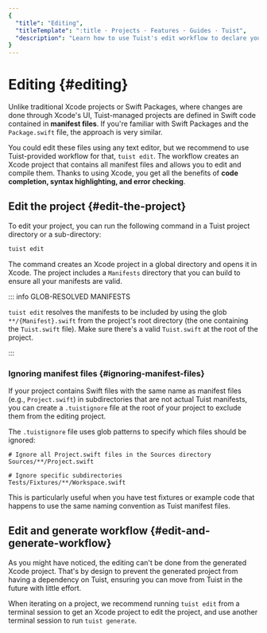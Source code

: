 ```yaml
---
{
  "title": "Editing",
  "titleTemplate": ":title · Projects · Features · Guides · Tuist",
  "description": "Learn how to use Tuist's edit workflow to declare your project leveraging Xcode's build system and editor capabilities."
}
---
```

# Editing {#editing}

Unlike traditional Xcode projects or Swift Packages, where changes are done
through Xcode's UI, Tuist-managed projects are defined in Swift code contained
in **manifest files**. If you're familiar with Swift Packages and the
`Package.swift` file, the approach is very similar.

You could edit these files using any text editor, but we recommend to use
Tuist-provided workflow for that, `tuist edit`. The workflow creates an Xcode
project that contains all manifest files and allows you to edit and compile
them. Thanks to using Xcode, you get all the benefits of **code completion,
syntax highlighting, and error checking**.

## Edit the project {#edit-the-project}

To edit your project, you can run the following command in a Tuist project
directory or a sub-directory:

```bash
tuist edit
```

The command creates an Xcode project in a global directory and opens it in
Xcode. The project includes a `Manifests` directory that you can build to ensure
all your manifests are valid.

::: info GLOB-RESOLVED MANIFESTS
<!-- -->
`tuist edit` resolves the manifests to be included by using the glob
`**/{Manifest}.swift` from the project's root directory (the one containing the
`Tuist.swift` file). Make sure there's a valid `Tuist.swift` at the root of the
project.
<!-- -->
:::

### Ignoring manifest files {#ignoring-manifest-files}

If your project contains Swift files with the same name as manifest files (e.g.,
`Project.swift`) in subdirectories that are not actual Tuist manifests, you can
create a `.tuistignore` file at the root of your project to exclude them from
the editing project.

The `.tuistignore` file uses glob patterns to specify which files should be
ignored:

```gitignore
# Ignore all Project.swift files in the Sources directory
Sources/**/Project.swift

# Ignore specific subdirectories
Tests/Fixtures/**/Workspace.swift
```

This is particularly useful when you have test fixtures or example code that
happens to use the same naming convention as Tuist manifest files.

## Edit and generate workflow {#edit-and-generate-workflow}

As you might have noticed, the editing can't be done from the generated Xcode
project. That's by design to prevent the generated project from having a
dependency on Tuist, ensuring you can move from Tuist in the future with little
effort.

When iterating on a project, we recommend running `tuist edit` from a terminal
session to get an Xcode project to edit the project, and use another terminal
session to run `tuist generate`.
